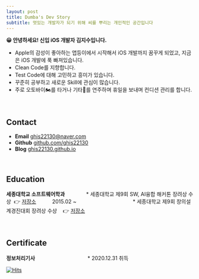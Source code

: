 ```yaml
---
layout: post
title: Dumba's Dev Story
subtitle: 멋있는 개발자가 되기 위해 씨를 뿌리는 개인적인 공간입니다
---
```


**😀 안녕하세요! 신입 iOS 개발자 김지수입니다.** 
- Apple의 감성이 좋아하는 앱등이에서 시작해서 iOS 개발까지 꿈꾸게 되었고, 지금은 iOS 개발에 푹 빠져있습니다.
- Clean Code를 지향합니다.
- Test Code에 대해 고민하고 흥미가 있습니다.
- 꾸준히 공부하고 새로운 Skill에 관심이 많습니다.
- 주로 오토바이🏍를 타거나 기타🎸를 연주하며 휴일을 보내며 컨디션 관리를 합니다.

&nbsp;

## Contact

- **Email**  ghis22130@naver.com
- **Github**  [github.com/ghis22130](https://github.com/ghis22130)
- **Blog**  [ghis22130.github.io](ghis22130.github.io)

&nbsp;

## Education
**세종대학교 소프트웨어학과**       　 &nbsp;&nbsp;&nbsp;&nbsp;&nbsp;&nbsp;&nbsp;&nbsp;    * 세종대학교 제9회 SW, AI융합 해커톤 장려상 수상  &nbsp;👉 [저장소](https://github.com/ghis22130/Hackerthon_2020)&nbsp;&nbsp;&nbsp;&nbsp;&nbsp;&nbsp;&nbsp;&nbsp;&nbsp;&nbsp; 2015.02 ~        　 &nbsp;&nbsp;&nbsp;&nbsp;&nbsp;&nbsp;&nbsp;&nbsp;&nbsp;&nbsp; &nbsp;&nbsp;&nbsp;&nbsp;&nbsp; &nbsp;&nbsp;&nbsp;&nbsp;&nbsp; &nbsp;&nbsp;&nbsp;&nbsp;&nbsp; &nbsp;&nbsp;&nbsp;     * 세종대학교 제9회 창의설계경진대회 장려상 수상 &nbsp;&nbsp;&nbsp;👉 [저장소](https://github.com/ghis22130/Capstone_20-1)

&nbsp;

## Certificate
**정보처리기사** &nbsp;&nbsp;&nbsp;&nbsp;&nbsp;&nbsp;&nbsp;&nbsp;&nbsp;&nbsp;&nbsp;&nbsp;&nbsp;&nbsp;&nbsp;&nbsp;&nbsp;&nbsp;&nbsp;&nbsp;&nbsp;&nbsp;&nbsp;&nbsp;&nbsp;&nbsp;&nbsp;&nbsp;&nbsp;&nbsp;&nbsp;&nbsp;&nbsp;&nbsp;&nbsp;*  2020.12.31 취득

[![Hits](https://hits.seeyoufarm.com/api/count/incr/badge.svg?url=https%3A%2F%2Fghis22130.github.io&count_bg=%23507A43&title_bg=%23555555&icon=apple.svg&icon_color=%23E7E7E7&title=hits&edge_flat=false)](https://hits.seeyoufarm.com)
